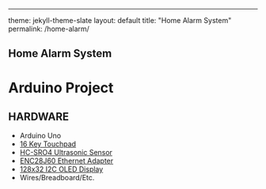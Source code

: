 ---
theme: jekyll-theme-slate
layout: default
title: "Home Alarm System"
permalink: /home-alarm/

## Home Alarm System
# Arduino Project

## HARDWARE
- Arduino Uno
- [16 Key Touchpad](https://www.amazon.ca/Gikfun-Matrix-Membrane-Arduino-EK1052C/dp/B012C59DAS/ref=sr_1_1_sspa?dchild=1&keywords=arduino+keypad&qid=1603059388&sr=8-1-spons&psc=1&spLa=ZW5jcnlwdGVkUXVhbGlmaWVyPUEyNTA2RUpON05CMFc4JmVuY3J5cHRlZElkPUEwNDIxNjM0MTlURjRHWDNYSjZaMyZlbmNyeXB0ZWRBZElkPUEwOTgxNTI3N1UxVkxaVlpOMFBBJndpZGdldE5hbWU9c3BfYXRmJmFjdGlvbj1jbGlja1JlZGlyZWN0JmRvTm90TG9nQ2xpY2s9dHJ1ZQ==)
- [HC-SRO4 Ultrasonic Sensor](https://www.amazon.ca/HC-SR04-Ultrasonic-Distance-Arduino-MEGA2560/dp/B01COSN7O6/ref=sr_1_2_sspa?dchild=1&keywords=arduino+ultrasonic+sensor&qid=1603059424&sr=8-2-spons&psc=1&spLa=ZW5jcnlwdGVkUXVhbGlmaWVyPUEyUUxXUzlJMEcxUEcwJmVuY3J5cHRlZElkPUEwODU0NDA0MjFNMVI4V0dTVjVBVyZlbmNyeXB0ZWRBZElkPUEwNTg3OTExMkYzNjBHVDJTNTVTWSZ3aWRnZXROYW1lPXNwX2F0ZiZhY3Rpb249Y2xpY2tSZWRpcmVjdCZkb05vdExvZ0NsaWNrPXRydWU=)
- [ENC28J60 Ethernet Adapter](https://www.amazon.ca/ENC28J60-Ethernet-Network-Module-Arduino/dp/B07K2TN8Q6/ref=sr_1_3?dchild=1&keywords=arduino+ethernet&qid=1603059505&sr=8-3)
- [128x32 I2C OLED Display](https://www.amazon.ca/DSD-Tech-OLED-Display-Arduino/dp/B07D9H83R4/ref=sr_1_3_sspa?dchild=1&keywords=arduino+oled&qid=1603059552&sr=8-3-spons&psc=1&spLa=ZW5jcnlwdGVkUXVhbGlmaWVyPUEyTzdYUlpDOU9PVDAzJmVuY3J5cHRlZElkPUEwNjQ0NDMwMUlBVkJPVFJaSFhaUCZlbmNyeXB0ZWRBZElkPUEwMjA2NzYyMlNIODZEVDZaMkpTRyZ3aWRnZXROYW1lPXNwX2F0ZiZhY3Rpb249Y2xpY2tSZWRpcmVjdCZkb05vdExvZ0NsaWNrPXRydWU=)
- Wires/Breadboard/Etc.
